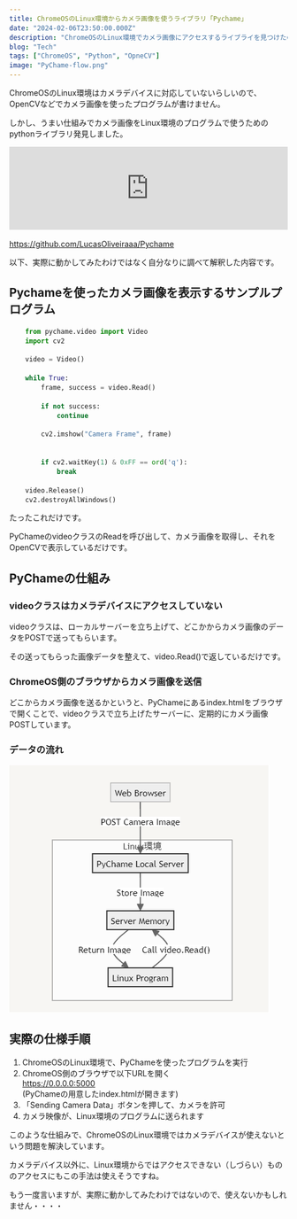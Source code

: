 ```yaml
---
title: ChromeOSのLinux環境からカメラ画像を使うライブラリ「Pychame」
date: "2024-02-06T23:50:00.000Z"
description: "ChromeOSのLinux環境でカメラ画像にアクセスするライブライを見つけたので紹介します"
blog: "Tech"
tags: ["ChromeOS", "Python", "OpneCV"]
image: "PyChame-flow.png"
---
```


ChromeOSのLinux環境はカメラデバイスに対応していないらしいので、OpenCVなどでカメラ画像を使ったプログラムが書けません。

しかし、うまい仕組みでカメラ画像をLinux環境のプログラムで使うためのpythonライブラリ発見しました。
<iframe title="LucasOliveiraaa/Pychame: A simple way to use the Chromebook integred camera within OpenCV" src="https://hatenablog-parts.com/embed?url=https://github.com/LucasOliveiraaa/Pychame" style="width:100%;height:150px; max-width:600px; margin-left:auto; margin-right:auto;" frameborder="0" scrolling="no" loading="lazy"></iframe>

https://github.com/LucasOliveiraaa/Pychame

以下、実際に動かしてみたわけではなく自分なりに調べて解釈した内容です。


## Pychameを使ったカメラ画像を表示するサンプルプログラム
``` python
    from pychame.video import Video
    import cv2

    video = Video()

    while True:
        frame, success = video.Read()

        if not success:
            continue

        cv2.imshow("Camera Frame", frame)


        if cv2.waitKey(1) & 0xFF == ord('q'):
            break

    video.Release()
    cv2.destroyAllWindows()
```
たったこれだけです。

PyChameのvideoクラスのReadを呼び出して、カメラ画像を取得し、それをOpenCVで表示しているだけです。

## PyChameの仕組み

### videoクラスはカメラデバイスにアクセスしていない
videoクラスは、ローカルサーバーを立ち上げて、どこかからカメラ画像のデータをPOSTで送ってもらいます。

その送ってもらった画像データを整えて、video.Read()で返しているだけです。

### ChromeOS側のブラウザからカメラ画像を送信

どこからカメラ画像を送るかというと、PyChameにあるindex.htmlをブラウザで開くことで、videoクラスで立ち上げたサーバーに、定期的にカメラ画像POSTしています。

### データの流れ

![](./PyChame-flow.png)

## 実際の仕様手順

1. ChromeOSのLinux環境で、PyChameを使ったプログラムを実行
2. ChromeOS側のブラウザで以下URLを開く  
   https://0.0.0.0:5000  
   (PyChameの用意したindex.htmlが開きます)
3. 「Sending Camera Data」ボタンを押して、カメラを許可
4. カメラ映像が、Linux環境のプログラムに送られます



このような仕組みで、ChromeOSのLinux環境ではカメラデバイスが使えないという問題を解決しています。

カメラデバイス以外に、Linux環境からではアクセスできない（しづらい）もののアクセスにもこの手法は使えそうですね。

もう一度言いますが、実際に動かしてみたわけではないので、使えないかもしれません・・・・

